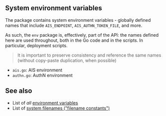 ## System environment variables

The package contains system environment variables - globally defined names that include `AIS_ENDPOINT`, `AIS_AUTHN_TOKEN_FILE`, and more.

As such, the `env` package is, effectively, part of the API: the names defined here are used throughout, both in the Go code and in the scripts. In particular, deployment scripts.

> It is important to preserve consistency and reference the same names (without copy-paste duplication, when possible)

* `ais.go`:   AIS environment
* `authn.go`: AuthN environment

## See also

* List of _all_ [environment variables](https://github.com/NVIDIA/aistore/blob/master/docs/environment-vars.md)
* List of [system filenames ("filename constants")](https://github.com/NVIDIA/aistore/blob/master/cmn/fname/fname.go)
